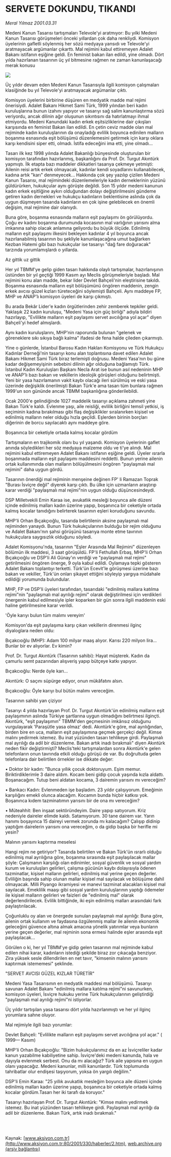 # SERVETE DOKUNDU, TIKANDI

*Meral Yılmaz 2001.03.31*

<div>
 <p class="spot">
  Medeni Kanun Tasarısı tartışmaları Televole'yi aratmıyor: Bu yılki Medeni Kanun  Tasarısı görüşmeleri önceki yıllardan çok daha renkliydi. Komisyon  üyelerinin gafletli  söylenmiş her sözü  medyaya yansıdı ve  Televole'yi aratmayacak  argümanlar çıkarttı. Mal  rejimini kabul ettiremeyen  Adalet Bakanı istifanın  eşiğine geldi. En feminist  bakan ilan edildi, yine  olmadı. Dört yılda  hazırlanan tasarının üç yıl  bitmesine rağmen ne  zaman kanunlaşacağı  merak konusu
 </p>
 <p class="metin">
 </p>
 <img border="0" src="/web/20020106050311im_/http://www.aksiyon.com.tr/2001/330/resimler/Servet.jpg"/>
 <p class="metin">
  Üç yıldır devam eden Medeni Kanun Tasarısıyla ilgili komisyon çalışmaları klasiğinde bu yıl Televole'yi aratmayacak argümanlar çıktı.
 </p>
 <p class="metin">
  Komisyon üyelerini birbirine düşüren en medyatik madde mal rejimi önerisiydi. Adalet Bakanı Hikmet Sami Türk, 1999 yılından beri kadın kuruluşlarına bunun izahını yapıyor ve tasarıyı sağ salim kanunlaştırma sözü veriyordu, ancak dilinin ağır oluşunun sıkıntısını da hatırlatmayı ihmal etmiyordu. Medeni Kanundaki kadın erkek eşitsizliklerine dair çıkışları karşısında en feminist Bakan ilan edildi. En çetin ceviz madde olan mal rejiminde kadın kuruluşlarının da onayladığı evlilik boyunca edinilen malların boşanma esnasında eşit bölüşümü düzenlemesini getirmek için karşı oklara karşı kendisini siper etti, olmadı. İstifa edeceğini ima etti, yine olmadı...
 </p>
 <p class="metin">
  Tasarı ilk kez 1998 yılında Adalet Bakanlığı bünyesinde oluşturulan bir komisyon tarafından hazırlanmış, başkanlığını da Prof. Dr. Turgut Akıntürk yapmıştı. İlk etapta bazı maddeler dikkatleri tasarıya çekmeye yetmişti: Ailenin reisi artık erkek olmayacak, kadınlar kendi soyadlarını kullanabilecek, kadına artık "karı" denmeyecek... Hakkında çok şey yazılıp çizilen Medeni Kanun Tasarısı, mal rejimindeki düzenlemeleriyle kadın derneklerinin yüzünü güldürürken, hukukçular aynı görüşte değildi.  Son 15 yıldır medeni kanunun kadın erkek eşitliğine aykırı olduğundan dolayı değiştirilmesini gündeme getiren kadın dernekleri ve hukukçu kadınların beklentisine aslında çok da uygun düşmeyen tasarıda kadınların en çok işine gelebilecek en önemli değişim, mal rejimine dair olanıydı.
 </p>
 <p class="metin">
  Buna göre, boşanma esnasında malların eşit paylaşımı ön görülüyordu. Çoğu ev kadını boşanma durumunda kocasının mal varlığının yarısını alma imkanına sahip olacak anlamına geliyordu bu büyük ölçüde. Edinilmiş malların eşit paylaşımı ilkesini bekleyen kadınlar 4 yıl boyunca ancak hazırlanabilmiş tasarının bu şekliyle kanunlaşacağına umut bağlarken Kezban Hatemi gibi bazı hukukçular ise tasarıyı "dağ fare doğuracak" tarzında yorumlamışlardı o yıllarda.
 </p>
 <p class="arabaslik">
  Az gittik uz gittik
 </p>
 <p class="metin">
  Her yıl TBMM'ye gelip giden tasarı hakkında olaylı tartışmalar, hazırlanışının üstünden bir yıl geçtiği 1999 Kasım ayı Meclis görüşmeleriyle başladı. Mal rejimini konu alan madde, bekar lider Devlet Bahçeli'nin eleştirisine takıldı. Boşanma esnasında malların eşit bölüşümünü öngören maddenin, zengin erkek avcısı güzel kızları türeteceğini söylemişti Bahçeli. Aynı maddeye FP, MHP ve ANAP'lı komisyon üyeleri de karşı çıkmıştı.
 </p>
 <p class="metin">
  Bu arada Bekâr Lider'e kadın örgütlerinden zehir zemberek tepkiler geldi. Yaklaşık 22 kadın kuruluşu, "Medeni Yasa için güç birliği" adıyla bildiri hazırlayıp, "Evlilikte malların eşit paylaşımı servet avcılığına yol açar" diyen Bahçeli'yi hedef almışlardı.
 </p>
 <p class="metin">
  Aynı kadın kuruluşlarını,  MHP'nin raporunda bulunan "gelenek ve göreneklere sıkı sıkıya bağlı kalma" ifadesi de fena halde çileden çıkarmıştı.
 </p>
 <p class="metin">
  Yine o günlerde, İstanbul Barosu Kadın Hakları Komisyonu ve Türk Hukukçu Kadınlar Derneği'nin tasarıyı konu alan toplantısına davet edilen Adalet Bakanı Hikmet Sami Türk biraz terlemişti doğrusu. Medeni Yasa'nın bu güne kadar değişemeyişinin sebebini dilinin ağır olduğuna bağlamıştı Türk. İstanbul Kadın Kuruluşları Başkanı Necla Arat ise bunun asıl nedeninin MHP ve ANAP'lı bazı bakan ve vekillerin ideolojik görüşleri olduğunu belirtmişti. Yeni bir yasa hazırlamanın vakit kaybı olacağı ileri sürülmüş ve  eski yasa üzerinde değişiklik önerilmişti Bakan Türk'e ama tasarı tüm bunlara rağmen 1999'un son gününde ancak TBMM başkanlığına gönderilebildi.
 </p>
 <p class="metin">
  Ocak 2000'e gelindiğinde 1027 maddelik tasarıyı açıklama zahmeti yine Bakan Türk'e kaldı. Evlenme yaşı, aile reisliği, evlilik birliğini temsil yetkisi, iş seçiminin kadına bırakılması gibi flaş değişiklikler sıralanırken kişisel ve edinilmiş malların neler olduğu hızla geçildi. Eşlerden birinin borçları diğerinin de borcu sayılacaktı aynı maddeye göre.
 </p>
 <p class="arabaslik">
  Boşanınca bir ceketiyle ortada kalmış kocalar gördüm
 </p>
 <p class="metin">
  Tartışmaların en trajikomik olanı  bu yıl yaşandı. Komisyon üyelerinin gaflet anında söyledikleri her söz  medyaya malzeme oldu ve ti'ye alındı. Mal rejimini kabul ettiremeyen Adalet Bakanı istifanın eşiğine geldi. Üyeler ısrarla boşanmada malların eşit paylaşımı maddesini reddetti. Bunun yerine ailenin ortak kullanımında olan malların bölüşülmesini öngören "paylaşmalı mal rejimini" daha uygun gördü.
 </p>
 <p class="metin">
  Tasarının önerdiği mal rejiminin menşeine değinen FP' li Ramazan Toprak "Burası İsviçre değil" diyerek karşı çıktı. Bu ülke için uzmanların araştırıp karar verdiği "paylaşmalı mal rejimi"nin uygun olduğu düşüncesindeydi.
 </p>
 <p class="metin">
  DSP Milletvekili Emin Karaa ise, avukatlık mesleği boyunca aile düzeni içinde edinilmiş malları kadın üzerine yapıp, boşanınca bir ceketiyle ortada kalmış kocalar tanıdığını belirterek tasarının eşleri koruduğunu savundu.
 </p>
 <p class="metin">
  MHP'li Orhan Bıçakçıoğlu, tasarıda belirtilenin aksine paylaşmalı mal rejiminden yanaydı. Bunun Türk hukukçularının bulduğu bir rejim olduğunu ve Adalet Bakanı'nın şahsi görüşünü tasarıya monte etme tavrının hukukçulara saygısızlık olduğunu söyledi.
 </p>
 <p class="metin">
  Adalet Komisyonu'nda, tasarının "Eşler Arasında Mal Rejimini" düzenleyen bölümün ilk maddesi, 3 saat görüşüldü. FP'li Fethullah Erbaş, MHP'li Orhan Bıçakçıoğlu ve DSP'li Ali Günay'ın verdiği ve "paylaşmalı mal rejimi" getirilmesini öngören önerge, 9 oyla kabul edildi. Oylamaya tepki gösteren Adalet Bakanı toplantıyı terketti. Türk'ün Ecevit'le görüşmesi üzerine bazı bakan ve vekiller, Türk'ün onları şikayet ettiğini söyleyip yargıya müdahale edildiği yorumunda bulundular.
 </p>
 <p class="metin">
  MHP, FP ve DSP'li üyeleri tarafından, tasarıdaki "edinilmiş mallara katılma rejimi"nin "paylaşmalı mal ayrılığı rejimi" olarak değiştirilmesi için verdikleri önergenin kabul edilmesiyle ipler koparken bir gün sonra ilgili maddenin eski haline getirilmesine karar verildi.
 </p>
 <p class="arabaslik">
  'Öyle karıyı bulun tüm malımı vereyim'
 </p>
 <p class="metin">
  Komisyon'da eşit paylaşıma karşı çıkan vekillerin direnmesi ilginç diyaloglara neden oldu:
 </p>
 <p class="metin">
  Bıçakcıoğlu (MHP): Adam 100 milyar maaş alıyor. Karısı 220 milyon lira... Bunlar bir ev alıyorlar. Ev kimin?
 </p>
 <p class="metin">
  Prof. Dr. Turgut Akıntürk (Tasarının sahibi): Hayat müşterek. Kadın da çamurlu semt pazarından alışveriş yapıp bütçeye katkı yapıyor.
 </p>
 <p class="metin">
  Bıçakcıoğlu: Nerde öyle karı...
 </p>
 <p class="metin">
  Akıntürk: O saçını süpürge ediyor, onun mükâfatını alsın.
 </p>
 <p class="metin">
  Bıçakcıoğlu: Öyle karıyı bul bütün malımı vereceğim.
 </p>
 <p class="arabaslik">
  Tasarının  sahibi yan çiziyor
 </p>
 <p class="metin">
  Tasarıyı 4 yılda hazırlayan Prof. Dr. Turgut Akıntürk'ün edinilmiş malların eşit paylaşımının aslında Türkiye şartlarına uygun olmadığını belirtmesi ilginçti. Akıntürk, "eşit paylaşımın" TBMM'den geçmesinin imkânsız olduğunu vurgulayarak 'Paraşütle yasa olmaz' dedi.  Akıntürk'e göre, mal ayrılığından, birden bire en uca, malların eşit paylaşımına geçmek gerçekçi değil. Kimse malını yedirmek istemez. Bu inat yüzünden tasarı tehlikeye girdi. Paylaşmalı mal ayrılığı da adil bir düzenleme. Bakan artık inadı bırakmalı" diyen Akıntürk neden fikir değiştirmişti? Meclis'teki tartışmalardan sonra Akıntürk'e gelen telefonların onun tavrında etkili olduğu görüşü de var.  Bu doğrultuda gelen telefonlara dair belirtilen örnekler ise dikkate değer:
 </p>
 <p class="metin">
  •  Doktor bir kadın: "Bunca yıllık çocuk doktoruyum. Eşim memur. Biriktirdiklerimle 3 daire aldım. Kocam beni gidip çocuk yaşında kızla aldattı. Boşanacağım. Tutup beni aldatan kocama, 3 dairemin yarısını mı vereceğim?
 </p>
 <p class="metin">
  •  Bankacı Kadın: Evlenmeden işe başladım. 23 yıldır çalışıyorum. Emeğimin karşılığını emekli olunca alacağım. Kocamın bunda hiçbir katkısı yok. Boşanınca kıdem tazminatımın yarısını bir de ona mı vereceğim?
 </p>
 <p class="metin">
  •  Müteahhit: Ben inşaat sektöründeyim. Daire yapıp satıyorum. Kriz nedeniyle daireler elimde kaldı. Satamıyorum. 30 tane dairem var. Yarın hanımı boşayınca 15 daireyi vermek zorunda mı kalacağım? Çalışıp didinip yaptığım dairelerin yarısını ona vereceğim, o da gidip başka bir herifle mi yesin?
 </p>
 <p class="arabaslik">
  Malının yarısını kaptırma meselesi
 </p>
 <p class="metin">
  Hangi rejim ne getiriyor? Tasarıda belirtilen ve Bakan Türk'ün ısrarlı olduğu edinilmiş mal ayrılığına göre, boşanma sırasında eşit paylaşılacak mallar şöyle: Çalışmanın karşılığı olan edinimler, sosyal güvenlik ve sosyal yardım kurum ve kuruluşları gelirleri, çalışma gücünün kaybı dolayısıyla ödenen tazminatlar, kişisel malların gelirleri, edinilmiş mal yerine geçen değerler. Evliliğin başında sahip olunan mallar kişisel mal sayılacak ve bölüşüme dahil olmayacak. Milli Piyango ikramiyesi ve manevi tazminat alacakları kişisel mal sayılacak. Emeklilik maaşı gibi sosyal yardım kuruluşlarının yaptığı ödemeler ile kişisel malların gelirleri ve faizleri de "edinilmiş mal" olarak değerlendirilecek. Evlilik bittiğinde, iki eşin edinilmiş malları arasındaki fark paylaştırılacak.
 </p>
 <p class="metin">
  Çoğunluklu oy alan ve önergede sunulan paylaşmalı mal ayrılığı: Buna göre, ailenin ortak kullanım ve faydasına özgülenmiş mallar ile ailenin ekonomik geleceğini güvence altına almak amacına yönelik yatırımlar veya bunların yerine geçen değerler, mal rejminin sona ermesi halinde eşler arasında eşit paylaşılacak...
 </p>
 <p class="metin">
  Görülen o ki, her yıl TBMM'ye gidip gelen tasarının mal rejiminde kabul edilen nihai karar, kadınların istediği şekilde biraz zor çıkacağa benziyor. Zira yüksek sesle dillendirilen en net tavır, "kimsenin malının yarısını kaptırmak istememesi" şeklinde.
 </p>
 <p class="metin">
 </p>
 <p class="arabaslik">
  "SERVET AVCISI GÜZEL KIZLAR TÜRETİR"
 </p>
 <p class="metin">
  Medeni Yasa Tasarısının en medyatik maddesi mal bölüşümü. Tasarıyı savunan Adalet Bakanı "edinilmiş mallara katılma rejimi"ni savunurken, komisyon üyeleri, İsviçre hukuku yerine Türk hukukçularının geliştirdiği "paylaşmalı mal ayrılığı rejimi"ni istiyorlar.
 </p>
 <p class="metin">
  Üç yıldır tartışılan yasa tasarısı dört yılda hazırlanmıştı ve her yıl ilginç yorumlara sahne oluyor.
 </p>
 <p class="arabaslik">
  Mal rejimiyle ilgili bazı yorumlar:
 </p>
 <p class="metin">
  Devlet Bahçeli: "Evlilikte malların eşit paylaşımı servet avcılığına yol açar." ( 1999— Kasım)
 </p>
 <p class="metin">
  MHP'li Orhan Bıçakçıoğlu: "Bizim hukukçularımız da en az İsviçreliler kadar kanun yazabilme kabiliyetine sahip. İsviçre'deki medeni kanunda, hala ve dayıyla evlenmek serbest. Onu da mı alacağız? Türk aile yapısına en uygun olanı yapacağız. Medeni kanunlar, milli kanunlardır. Türk toplumunda tahribatlar olur endişesi taşıyorum, yoksa ön yargılı değilim."
 </p>
 <p class="metin">
  DSP'li Emin Karaa: "25 yıllık avukatlık mesleğim boyunca aile düzeni içinde edinilmiş malları kadın üzerine yapıp, boşanınca bir ceketiyle ortada kalmış kocalar gördüm.Tasarı her iki tarafı da koruyor."
 </p>
 <p class="metin">
  Tasarıyı hazırlayan Prof. Dr. Turgut Akıntürk: "Kimse malını yedirmek istemez. Bu inat yüzünden tasarı tehlikeye girdi. Paylaşmalı mal ayrılığı da adil bir düzenleme. Bakan Türk, artık inadı bırakmalı."
 </p>
 <p class="metin">
 </p>
 <br/>
 <br/>
</div>

Kaynak: [www.aksiyon.com.tr](http://www.aksiyon.com.tr:80/2001/330/haberler/2.htm), [web.archive.org (arşiv bağlantısı)](http://web.archive.org/web/20020106050311/http://www.aksiyon.com.tr:80/2001/330/haberler/2.htm)
